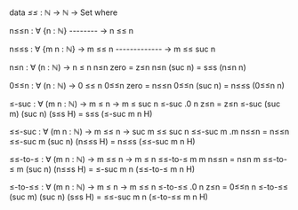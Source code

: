 data _≤≤_ : ℕ → ℕ → Set where

  n≤≤n : ∀ {n : ℕ}
      --------
    → n ≤≤ n

  n≤≤s : ∀ {m n : ℕ}
    → m ≤≤ n
      -------------
    → m ≤≤ suc n

n≤n : ∀ (n : ℕ) → n ≤ n
n≤n zero = z≤n
n≤n (suc n) = s≤s (n≤n n)

0≤≤n : ∀ (n : ℕ) → 0 ≤≤ n
0≤≤n zero = n≤≤n
0≤≤n (suc n) = n≤≤s (0≤≤n n)

≤-suc : ∀ (m n : ℕ) → m ≤ n → m ≤ suc n
≤-suc .0 n z≤n = z≤n
≤-suc (suc m) (suc n) (s≤s H) = s≤s (≤-suc m n H)

≤≤-suc : ∀ (m n : ℕ) → m ≤≤ n → suc m ≤≤ suc n
≤≤-suc m .m n≤≤n = n≤≤n
≤≤-suc m (suc n) (n≤≤s H) = n≤≤s (≤≤-suc m n H)

≤≤-to-≤ : ∀ (m n : ℕ) → m ≤≤ n → m ≤ n
≤≤-to-≤ m m n≤≤n = n≤n m
≤≤-to-≤ m (suc n) (n≤≤s H) = ≤-suc m n (≤≤-to-≤ m n H)

≤-to-≤≤ : ∀ (m n : ℕ) → m ≤ n → m ≤≤ n
≤-to-≤≤ .0 n z≤n = 0≤≤n n
≤-to-≤≤ (suc m) (suc n) (s≤s H) = ≤≤-suc m n (≤-to-≤≤ m n H)
